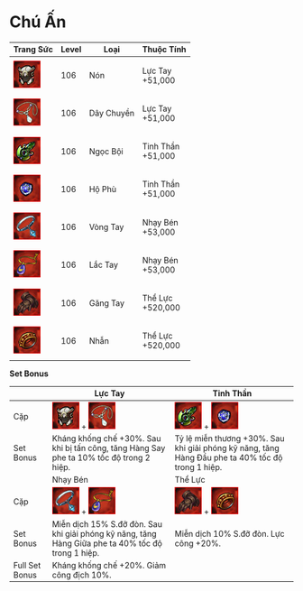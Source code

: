# Chú Ấn

| Trang Sức                                    | Level | Loại       | Thuộc Tính                  |
| -------------------------------------------- | ----- | ---------- | --------------------------- |
| ![](<../../.gitbook/assets/image (770).png>) | 106   | Nón        | <p>Lực Tay<br>+51,000</p>   |
| ![](<../../.gitbook/assets/image (261).png>) | 106   | Dây Chuyền | <p>Lực Tay<br>+51,000</p>   |
| ![](<../../.gitbook/assets/image (255).png>) | 106   | Ngọc Bội   | <p>Tinh Thần<br>+51,000</p> |
| ![](<../../.gitbook/assets/image (215).png>) | 106   | Hộ Phù     | <p>Tinh Thần<br>+51,000</p> |
| ![](<../../.gitbook/assets/image (735).png>) | 106   | Vòng Tay   | <p>Nhạy Bén<br>+53,000</p>  |
| ![](<../../.gitbook/assets/image (781).png>) | 106   | Lắc Tay    | <p>Nhạy Bén<br>+53,000</p>  |
| ![](<../../.gitbook/assets/image (262).png>) | 106   | Găng Tay   | <p>Thể Lực<br>+520,000</p>  |
| ![](<../../.gitbook/assets/image (707).png>) | 106   | Nhẫn       | <p>Thể Lực<br>+520,000</p>  |

&#x20;

**Set Bonus**

|                | Lực Tay                                                                                            | Tinh Thần                                                                                         |
| -------------- | -------------------------------------------------------------------------------------------------- | ------------------------------------------------------------------------------------------------- |
| Cặp            | ![](<../../.gitbook/assets/image (770).png>) + ![](<../../.gitbook/assets/image (261).png>)        | ![](<../../.gitbook/assets/image (255).png>) + ![](<../../.gitbook/assets/image (215).png>)       |
| Set Bonus      | Kháng khống chế +30%. Sau khi bị tấn công, tăng Hàng Say phe ta 10% tốc độ trong 2 hiệp.           | Tỷ lệ miễn thương +30%. Sau khi giải phóng kỹ năng, tăng Hàng Đầu phe ta 40% tốc độ trong 1 hiệp. |
|                | Nhạy Bén                                                                                           | Thể Lực                                                                                           |
| Cặp            | ![](<../../.gitbook/assets/image (735).png>) + ![](<../../.gitbook/assets/image (781).png>)        | ![](<../../.gitbook/assets/image (262).png>) + ![](<../../.gitbook/assets/image (707).png>)       |
| Set Bonus      | Miễn dịch 15% S.đỡ đòn. Sau khi giải phóng kỹ năng, tăng Hàng Giữa phe ta 40% tốc độ trong 1 hiệp. | Miễn dịch 10% S.đỡ đòn. Lực công +20%.                                                            |
| Full Set Bonus | Kháng khống chế +20%. Giảm công địch 10%.                                                          |                                                                                                   |
